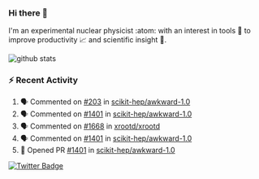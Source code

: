 ### Hi there 👋 

I'm an experimental nuclear physicist :atom: with an interest in tools :wrench: to improve productivity :chart_with_upwards_trend: and scientific insight :telescope:.

![github stats](https://github-readme-stats.vercel.app/api?username=agoose77&show_icons=true&hide_rank=true&hide_title=true&bg_color=30,e76445,904e95&text_color=efe3ec&icon_color=efe3ec)
<!--
**agoose77/agoose77** is a ✨ _special_ ✨ repository because its `README.md` (this file) appears on your GitHub profile.

Here are some ideas to get you started:

- 🔭 I’m currently working on ...
- 🌱 I’m currently learning ...
- 👯 I’m looking to collaborate on ...
- 🤔 I’m looking for help with ...
- 💬 Ask me about ...
- 📫 How to reach me: ...
- 😄 Pronouns: ...
- ⚡ Fun fact: ...
-->

### :zap: Recent Activity
<!--START_SECTION:activity-->
1. 🗣 Commented on [#203](https://github.com/scikit-hep/awkward-1.0/issues/203) in [scikit-hep/awkward-1.0](https://github.com/scikit-hep/awkward-1.0)
2. 🗣 Commented on [#1401](https://github.com/scikit-hep/awkward-1.0/issues/1401) in [scikit-hep/awkward-1.0](https://github.com/scikit-hep/awkward-1.0)
3. 🗣 Commented on [#1668](https://github.com/xrootd/xrootd/issues/1668) in [xrootd/xrootd](https://github.com/xrootd/xrootd)
4. 🗣 Commented on [#1401](https://github.com/scikit-hep/awkward-1.0/issues/1401) in [scikit-hep/awkward-1.0](https://github.com/scikit-hep/awkward-1.0)
5. 💪 Opened PR [#1401](https://github.com/scikit-hep/awkward-1.0/pull/1401) in [scikit-hep/awkward-1.0](https://github.com/scikit-hep/awkward-1.0)
<!--END_SECTION:activity-->


[![Twitter Badge](https://img.shields.io/twitter/follow/agoose77?style=flat-square&logo=Twitter&logoColor=white&color=cornflowerblue)](https://twitter.com/agoose77)
